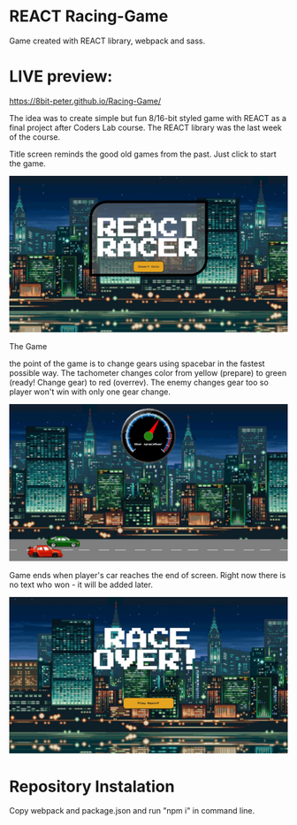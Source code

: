 # REACT Racing-Game

Game created with REACT library, webpack and sass.

# LIVE preview: 
https://8bit-peter.github.io/Racing-Game/

The idea was to create simple but fun 8/16-bit styled game with REACT as a final project after Coders Lab course. The REACT library was the last week of the course.

Title screen reminds the good old games from the past. Just click to start the game.

![ScreenShot](/screenshots/title_screen.jpg)

The Game

the point of the game is to change gears using spacebar in the fastest possible way. The tachometer changes color from yellow (prepare) to green (ready! Change gear) to red (overrev). The enemy changes gear too so player won't win with only one gear change.

![ScreenShot](/screenshots/game_screen.jpg)

Game ends when player's car reaches the end of screen. Right now there is no text who won - it will be added later.

![ScreenShot](/screenshots/game_over_screen.jpg)

# Repository Instalation

Copy webpack and package.json and run "npm i" in command line.
